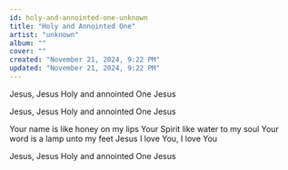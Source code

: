 ```yaml
---
id: holy-and-annointed-one-unknown
title: "Holy and Annointed One"
artist: "unknown"
album: ""
cover: ""
created: "November 21, 2024, 9:22 PM"
updated: "November 21, 2024, 9:22 PM"
---
```


Jesus, Jesus
Holy and annointed One
Jesus

Jesus, Jesus
Holy and annointed One
Jesus

Your name is like honey on my lips
Your Spirit like water to my soul
Your word is a lamp unto my feet
Jesus I love You, I love You

Jesus, Jesus
Holy and annointed One
Jesus